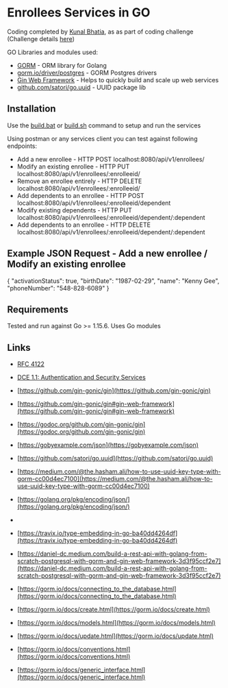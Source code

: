 # Enrollees Services in GO

Coding completed by [Kunal Bhatia](https://github.com/bhatia4/), as as part of coding challenge (Challenge details [here](https://github.com/bhatia4/enrollee-services-go/blob/main/backend-challenge.md))

GO Libraries and modules used:
* [GORM](https://gorm.io/) - ORM library for Golang 
* [gorm.io/driver/postgres](https://github.com/go-gorm/postgres) - GORM Postgres drivers
* [Gin Web Framework](github.com/gin-gonic/gin) - Helps to quickly build and scale up web services 
* [github.com/satori/go.uuid](github.com/satori/go.uuid) - UUID package lib

## Installation

Use the [build.bat](https://github.com/bhatia4/enrollee-services-go/blob/main/build.bat) or [build.sh](https://github.com/bhatia4/enrollee-services-go/blob/main/build.sh) command to setup and run the services

Using postman or any services client you can test against following endpoints:
* Add a new enrollee - HTTP POST localhost:8080/api/v1/enrollees/
* Modify an existing enrollee - HTTP PUT localhost:8080/api/v1/enrollees/:enrolleeid/
* Remove an enrollee entirely - HTTP DELETE localhost:8080/api/v1/enrollees/:enrolleeid/
* Add dependents to an enrollee - HTTP POST localhost:8080/api/v1/enrollees/:enrolleeid/dependent
* Modify existing dependents - HTTP PUT localhost:8080/api/v1/enrollees/:enrolleeid/dependent/:dependent
* Add dependents to an enrollee - HTTP DELETE localhost:8080/api/v1/enrollees/:enrolleeid/dependent/:dependent

## Example JSON Request - Add a new enrollee / Modify an existing enrollee
{
  "activationStatus": true,
  "birthDate": "1987-02-29",
  "name": "Kenny Gee",
  "phoneNumber": "548-828-6089"
}

## Requirements

Tested and run against Go >= 1.15.6. 
Uses Go modules

## Links
* [RFC 4122](http://tools.ietf.org/html/rfc4122)
* [DCE 1.1: Authentication and Security Services](http://pubs.opengroup.org/onlinepubs/9696989899/chap5.htm#tagcjh_08_02_01_01)


* [https://github.com/gin-gonic/gin](https://github.com/gin-gonic/gin)
* [https://github.com/gin-gonic/gin#gin-web-framework](https://github.com/gin-gonic/gin#gin-web-framework)
* [https://godoc.org/github.com/gin-gonic/gin](https://godoc.org/github.com/gin-gonic/gin)
* [https://gobyexample.com/json](https://gobyexample.com/json)
* [https://github.com/satori/go.uuid](https://github.com/satori/go.uuid)
* [https://medium.com/@the.hasham.ali/how-to-use-uuid-key-type-with-gorm-cc00d4ec7100](https://medium.com/@the.hasham.ali/how-to-use-uuid-key-type-with-gorm-cc00d4ec7100)
* [https://golang.org/pkg/encoding/json/](https://golang.org/pkg/encoding/json/)
* 
* [https://travix.io/type-embedding-in-go-ba40dd4264df](https://travix.io/type-embedding-in-go-ba40dd4264df)
* [https://daniel-dc.medium.com/build-a-rest-api-with-golang-from-scratch-postgresql-with-gorm-and-gin-web-framework-3d3f95ccf2e7](https://daniel-dc.medium.com/build-a-rest-api-with-golang-from-scratch-postgresql-with-gorm-and-gin-web-framework-3d3f95ccf2e7)
* [https://gorm.io/docs/connecting_to_the_database.html](https://gorm.io/docs/connecting_to_the_database.html)
* [https://gorm.io/docs/create.html](https://gorm.io/docs/create.html)
* [https://gorm.io/docs/models.html](https://gorm.io/docs/models.html)
* [https://gorm.io/docs/update.html](https://gorm.io/docs/update.html)
* [https://gorm.io/docs/conventions.html](https://gorm.io/docs/conventions.html)
* [https://gorm.io/docs/generic_interface.html](https://gorm.io/docs/generic_interface.html)
